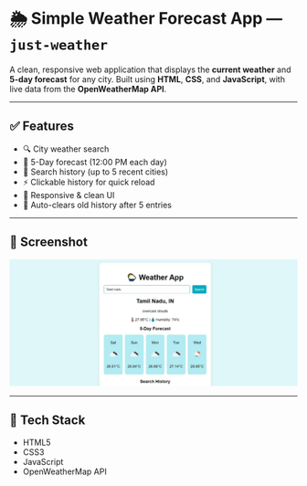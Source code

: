 # 🌦️ Simple Weather Forecast App — `just-weather`

A clean, responsive web application that displays the **current weather** and **5-day forecast** for any city. Built using **HTML**, **CSS**, and **JavaScript**, with live data from the **OpenWeatherMap API**.

---

## ✅ Features

- 🔍 City weather search
- 📆 5-Day forecast (12:00 PM each day)
- 💾 Search history (up to 5 recent cities)
- ⚡ Clickable history for quick reload
- 📱 Responsive & clean UI
- 🧼 Auto-clears old history after 5 entries

---

## 📸 Screenshot

![Screenshot](weather.front.jpg) <!-- Replace with your actual screenshot if needed -->

---

## 🔧 Tech Stack

- HTML5
- CSS3
- JavaScript 
- OpenWeatherMap API
